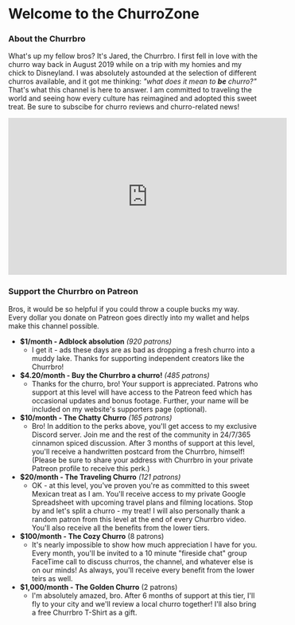 # Welcome to the ChurroZone


### About the Churrbro

What's up my fellow bros? It's Jared, the Churrbro. I first fell in love with the churro way back in August 2019 while on a trip with my homies and my chick to Disneyland. I was absolutely astounded at the selection of different churros available, and it got me thinking: _"what does it mean to **be** churro?"_
That's what this channel is here to answer. I am committed to traveling the world and seeing how every culture has reimagined and adopted this sweet treat. Be sure to subscibe for churro reviews and churro-related news!

<iframe width="560" height="315" src="https://www.youtube.com/embed/dQw4w9WgXcQ" frameborder="0" allow="autoplay; encrypted-media" allowfullscreen></iframe>

### Support the Churrbro on Patreon
Bros, it would be so helpful if you could throw a couple bucks my way.
Every dollar you donate on Patreon goes directly into my wallet and helps make this channel possible.

- **$1/month - Adblock absolution** _(920 patrons)_
  - I get it - ads these days are as bad as dropping a fresh churro into a muddy lake. Thanks for supporting independent creators like the Churrbro!
- **$4.20/month - Buy the Churrbro a churro!** _(485 patrons)_
  - Thanks for the churro, bro! Your support is appreciated. Patrons who support at this level will have access to the Patreon feed which has occasional updates and bonus footage. Further, your name will be included on my website's supporters page (optional).
- **$10/month - The Chatty Churro** _(165 patrons)_
  - Bro! In addition to the perks above, you'll get access to my exclusive Discord server. Join me and the rest of the community in 24/7/365 cinnamon spiced discussion. After 3 months of support at this level, you'll receive a handwritten postcard from the Churrbro, himself! (Please be sure to share your address with Churrbro in your private Patreon profile to receive this perk.)
- **$20/month - The Traveling Churro** _(121 patrons)_
  - OK - at this level, you've proven you're as committed to this sweet Mexican treat as I am. You'll receive access to my private Google Spreadsheet with upcoming travel plans and filming locations. Stop by and let's split a churro - my treat! I will also personally thank a random patron from this level at the end of every Churrbro video. You'll also receive all the benefits from the lower tiers.
- **$100/month - The Cozy Churro** (8 patrons)
  - It's nearly impossible to show how much appreciation I have for you. Every month, you'll be invited to a 10 minute "fireside chat" group FaceTime call to discuss churros, the channel, and whatever else is on our minds! As always, you'll receive every benefit from the lower teirs as well.
- **$1,000/month - The Golden Churro** (2 patrons)
  - I'm absolutely amazed, bro. After 6 months of support at this tier, I'll fly to your city and we'll review a local churro together! I'll also bring a free Churrbro T-Shirt as a gift.
